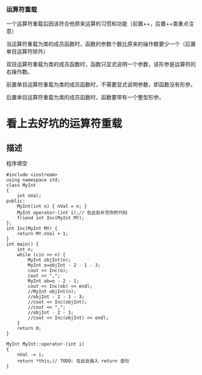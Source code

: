 ### 运算符重载

一个运算符重载后因该符合他原来运算的习惯和功能（前置++，后置++类重点注意）

当运算符重载为类的成员函数时，函数的参数个数比原来的操作数要少一个（后置单目运算符除外）

双目运算符重载为类的成员函数时，函数只显式说明一个参数，该形参是运算符的右操作数。

前置单目运算符重载为类的成员函数时，不需要显式说明参数，即函数没有形参。

后置单目运算符重载为类的成员函数时，函数要带有一个整型形参。

# 看上去好坑的运算符重载

## 描述

程序填空

```
#include <iostream> 
using namespace std;
class MyInt
{
	int nVal;
public:
	MyInt(int n) { nVal = n; }
	MyInt operator-(int i);// 在此处补充你的代码
	friend int Inc(MyInt MY);
};
int Inc(MyInt MY) {
	return MY.nVal + 1;
}
int main() {
	int n;
	while (cin >> n) {
		MyInt objInt(n);
		MyInt o=objInt - 2 - 1 - 3;
		cout << Inc(o);
		cout << ",";
		MyInt ob=o - 2 - 1;
		cout << Inc(ob) << endl;
		//MyInt objInt(n);
		//objInt - 2 - 1 - 3;
		//cout << Inc(objInt);
		//cout << ",";
		//objInt - 2 - 1;
		//cout << Inc(objInt) << endl;
	}
	return 0;
}

MyInt MyInt::operator-(int i)
{
	nVal -= i;
	return *this;// TODO: 在此处插入 return 语句
}

```

